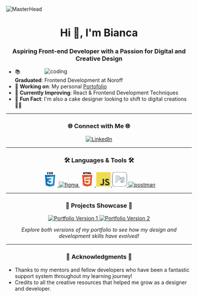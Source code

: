 ![MasterHead](https://cdn.pixabay.com/photo/2023/04/09/19/43/flowers-7912130_960_720.png)
<h1 align="center">Hi 👋, I'm Bianca</h1>
<h3 align="center">Aspiring Front-end Developer with a Passion for Digital and Creative Design</h3>

<img align="right" alt="coding" width="400" src="https://cdn.pixabay.com/photo/2023/11/15/20/03/lofi-8390952_1280.png">

- 📚 **Graduated**: Frontend Development at Noroff
- 🔭 **Working on**: My personal [Portofolio](https://bianca-s-portofolio.netlify.app)
- 🌱 **Currently Improving**: React & Frontend Development Techniques
- 🎂 **Fun Fact**: I'm also a cake designer looking to shift to digital creations 👩‍💻

---

<h3 align="center">🌐 Connect with Me 🌐</h3>
<p align="center">
  <a href="https://www.linkedin.com/in/andreea-bianca-simon-front-end-dev/" target="_blank">
    <img src="https://img.shields.io/badge/LinkedIn-0077B5?style=for-the-badge&logo=linkedin&logoColor=white" alt="LinkedIn"/>
  </a>
</p>

---

<h3 align="center">🛠️ Languages & Tools 🛠️</h3>
<p align="center">
  <a href="https://www.w3schools.com/css/" target="_blank" rel="noreferrer"> 
    <img src="https://raw.githubusercontent.com/devicons/devicon/master/icons/css3/css3-original-wordmark.svg" alt="css3" width="40" height="40"/> 
  </a>
  <a href="https://www.figma.com/" target="_blank" rel="noreferrer"> 
    <img src="https://www.vectorlogo.zone/logos/figma/figma-icon.svg" alt="figma" width="40" height="40"/> 
  </a> 
  <a href="https://www.w3.org/html/" target="_blank" rel="noreferrer"> 
    <img src="https://raw.githubusercontent.com/devicons/devicon/master/icons/html5/html5-original-wordmark.svg" alt="html5" width="40" height="40"/> 
  </a> 
  <a href="https://developer.mozilla.org/en-US/docs/Web/JavaScript" target="_blank" rel="noreferrer"> 
    <img src="https://raw.githubusercontent.com/devicons/devicon/master/icons/javascript/javascript-original.svg" alt="javascript" width="40" height="40"/> 
  </a> 
  <a href="https://www.photoshop.com/en" target="_blank" rel="noreferrer"> 
    <img src="https://raw.githubusercontent.com/devicons/devicon/master/icons/photoshop/photoshop-line.svg" alt="photoshop" width="40" height="40"/> 
  </a> 
  <a href="https://postman.com" target="_blank" rel="noreferrer"> 
    <img src="https://www.vectorlogo.zone/logos/getpostman/getpostman-icon.svg" alt="postman" width="40" height="40"/> 
  </a> 
</p>

---

<h3 align="center">📂 Projects Showcase 📂</h3>

<p align="center"> <a href="https://bianca-portfolio1.netlify.app" target="_blank"> <img src="https://img.shields.io/badge/Portfolio_Version_1-%231572B6?style=for-the-badge&logo=netlify&logoColor=white" alt="Portfolio Version 1"/> </a> <a href="https://bianca-portfolio2.netlify.app" target="_blank"> <img src="https://img.shields.io/badge/Portfolio_Version_2-%23E34F26?style=for-the-badge&logo=netlify&logoColor=white" alt="Portfolio Version 2"/> </a> </p> <p align="center"> <i>Explore both versions of my portfolio to see how my design and development skills have evolved!</i> </p>

---

<h3 align="center">🌸 Acknowledgments 🌸</h3>

- Thanks to my mentors and fellow developers who have been a fantastic support system throughout my learning journey!
- Credits to all the creative resources that helped me grow as a designer and developer.
